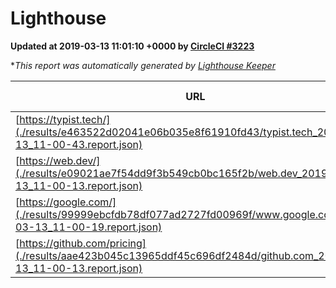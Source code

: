 
# Lighthouse

**Updated at 2019-03-13 11:01:10 +0000 by [CircleCI #3223](https://circleci.com/gh/ItinerisLtd/lighthouse-keeper-example/3223)**

**This report was automatically generated by [Lighthouse Keeper](https://github.com/itinerisltd/lighthouse-keeper)*

| URL | Performance | Accessibility | Best Practices | SEO | PWA | Updated At |
| --- | --- | --- | --- | --- | --- | --- |
| [https://typist.tech/](./results/e463522d02041e06b035e8f61910fd43/typist.tech_2019-03-13_11-00-43.report.json) | 1 |  |  |  |  | 2019-03-13T11:00:43.629Z |
| [https://web.dev/](./results/e09021ae7f54dd9f3b549cb0bc165f2b/web.dev_2019-03-13_11-00-13.report.json) | 0.95 | 0.93 | 1 | 0.87 | 1 | 2019-03-13T11:00:13.657Z |
| [https://google.com/](./results/99999ebcfdb78df077ad2727fd00969f/www.google.com_2019-03-13_11-00-19.report.json) | 0.94 | 0.71 | 0.93 | 0.82 | 0.58 | 2019-03-13T11:00:19.222Z |
| [https://github.com/pricing](./results/aae423b045c13965ddf45c696df2484d/github.com_2019-03-13_11-00-13.report.json) | 0.8 | 0.89 | 0.93 | 0.9 | 0.58 | 2019-03-13T11:00:13.481Z |
